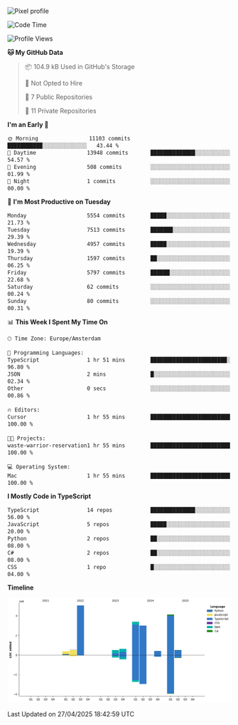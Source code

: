 ![Pixel profile](https://pixel-profile.vercel.app/api/github-stats?username=Atchferox&screen_effect=true&theme=rainbow
)


<!--START_SECTION:waka-->
![Code Time](http://img.shields.io/badge/Code%20Time-669%20hrs%203%20mins-blue)

![Profile Views](http://img.shields.io/badge/Profile%20Views-0-blue)

**🐱 My GitHub Data** 

> 📦 104.9 kB Used in GitHub's Storage 
 > 
> 🚫 Not Opted to Hire
 > 
> 📜 7 Public Repositories 
 > 
> 🔑 11 Private Repositories 
 > 
**I'm an Early 🐤** 

```text
🌞 Morning                11103 commits       ███████████░░░░░░░░░░░░░░   43.44 % 
🌆 Daytime                13948 commits       ██████████████░░░░░░░░░░░   54.57 % 
🌃 Evening                508 commits         ░░░░░░░░░░░░░░░░░░░░░░░░░   01.99 % 
🌙 Night                  1 commits           ░░░░░░░░░░░░░░░░░░░░░░░░░   00.00 % 
```
📅 **I'm Most Productive on Tuesday** 

```text
Monday                   5554 commits        █████░░░░░░░░░░░░░░░░░░░░   21.73 % 
Tuesday                  7513 commits        ███████░░░░░░░░░░░░░░░░░░   29.39 % 
Wednesday                4957 commits        █████░░░░░░░░░░░░░░░░░░░░   19.39 % 
Thursday                 1597 commits        ██░░░░░░░░░░░░░░░░░░░░░░░   06.25 % 
Friday                   5797 commits        ██████░░░░░░░░░░░░░░░░░░░   22.68 % 
Saturday                 62 commits          ░░░░░░░░░░░░░░░░░░░░░░░░░   00.24 % 
Sunday                   80 commits          ░░░░░░░░░░░░░░░░░░░░░░░░░   00.31 % 
```


📊 **This Week I Spent My Time On** 

```text
🕑︎ Time Zone: Europe/Amsterdam

💬 Programming Languages: 
TypeScript               1 hr 51 mins        ████████████████████████░   96.80 % 
JSON                     2 mins              █░░░░░░░░░░░░░░░░░░░░░░░░   02.34 % 
Other                    0 secs              ░░░░░░░░░░░░░░░░░░░░░░░░░   00.86 % 

🔥 Editors: 
Cursor                   1 hr 55 mins        █████████████████████████   100.00 % 

🐱‍💻 Projects: 
waste-warrior-reservation1 hr 55 mins        █████████████████████████   100.00 % 

💻 Operating System: 
Mac                      1 hr 55 mins        █████████████████████████   100.00 % 
```

**I Mostly Code in TypeScript** 

```text
TypeScript               14 repos            ██████████████░░░░░░░░░░░   56.00 % 
JavaScript               5 repos             █████░░░░░░░░░░░░░░░░░░░░   20.00 % 
Python                   2 repos             ██░░░░░░░░░░░░░░░░░░░░░░░   08.00 % 
C#                       2 repos             ██░░░░░░░░░░░░░░░░░░░░░░░   08.00 % 
CSS                      1 repo              █░░░░░░░░░░░░░░░░░░░░░░░░   04.00 % 
```



**Timeline**

![Lines of Code chart](https://raw.githubusercontent.com/Atchferox/Atchferox/main/assets/bar_graph.png)


 Last Updated on 27/04/2025 18:42:59 UTC
<!--END_SECTION:waka-->
